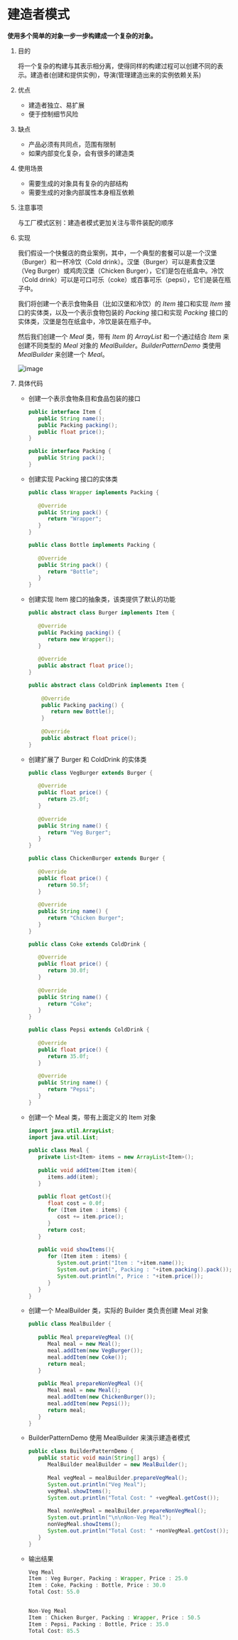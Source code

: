 # 建造者模式

**使用多个简单的对象一步一步构建成一个复杂的对象。**

1. 目的

   将一个复杂的构建与其表示相分离，使得同样的构建过程可以创建不同的表示。建造者(创建和提供实例)，导演(管理建造出来的实例依赖关系)

2. 优点

   - 建造者独立、易扩展
   - 便于控制细节风险

3. 缺点

   - 产品必须有共同点，范围有限制
   - 如果内部变化复杂，会有很多的建造类

4. 使用场景

   - 需要生成的对象具有复杂的内部结构
   - 需要生成的对象内部属性本身相互依赖

5. 注意事项

   与工厂模式区别：建造者模式更加关注与零件装配的顺序

6. 实现

   我们假设一个快餐店的商业案例，其中，一个典型的套餐可以是一个汉堡（Burger）和一杯冷饮（Cold drink）。汉堡（Burger）可以是素食汉堡（Veg Burger）或鸡肉汉堡（Chicken Burger），它们是包在纸盒中。冷饮（Cold drink）可以是可口可乐（coke）或百事可乐（pepsi），它们是装在瓶子中。

   我们将创建一个表示食物条目（比如汉堡和冷饮）的 *Item* 接口和实现 *Item* 接口的实体类，以及一个表示食物包装的 *Packing* 接口和实现 *Packing* 接口的实体类，汉堡是包在纸盒中，冷饮是装在瓶子中。

   然后我们创建一个 *Meal* 类，带有 *Item* 的 *ArrayList* 和一个通过结合 *Item* 来创建不同类型的 *Meal* 对象的 *MealBuilder*。*BuilderPatternDemo* 类使用 *MealBuilder* 来创建一个 *Meal*。

   ![image](https://github.com/Einsgates/DesignPattern/blob/master/photos/%E5%BB%BA%E9%80%A0%E8%80%85%E6%A8%A1%E5%BC%8F.png)

7. 具体代码

   - 创建一个表示食物条目和食品包装的接口

     ```java
     public interface Item {
        public String name();
        public Packing packing();
        public float price();    
     }
     ```

     ```java
     public interface Packing {
        public String pack();
     }
     ```

   - 创建实现 Packing 接口的实体类

     ```java
     public class Wrapper implements Packing {
      
        @Override
        public String pack() {
           return "Wrapper";
        }
     }
     
     ```

     ```java
     public class Bottle implements Packing {
      
        @Override
        public String pack() {
           return "Bottle";
        }
     }
     ```

   - 创建实现 Item 接口的抽象类，该类提供了默认的功能

     ```java
     public abstract class Burger implements Item {
      
        @Override
        public Packing packing() {
           return new Wrapper();
        }
      
        @Override
        public abstract float price();
     }
     ```

     ```java
     public abstract class ColdDrink implements Item {
      
         @Override
         public Packing packing() {
            return new Bottle();
         }
      
         @Override
         public abstract float price();
     }
     ```

   - 创建扩展了 Burger 和 ColdDrink 的实体类

     ```java
     public class VegBurger extends Burger {
      
        @Override
        public float price() {
           return 25.0f;
        }
      
        @Override
        public String name() {
           return "Veg Burger";
        }
     }
     ```

     ```java
     public class ChickenBurger extends Burger {
      
        @Override
        public float price() {
           return 50.5f;
        }
      
        @Override
        public String name() {
           return "Chicken Burger";
        }
     }
     ```

     ```java
     public class Coke extends ColdDrink {
      
        @Override
        public float price() {
           return 30.0f;
        }
      
        @Override
        public String name() {
           return "Coke";
        }
     }
     ```

     ```java
     public class Pepsi extends ColdDrink {
      
        @Override
        public float price() {
           return 35.0f;
        }
      
        @Override
        public String name() {
           return "Pepsi";
        }
     }
     ```

   - 创建一个 Meal 类，带有上面定义的 Item 对象

     ```java
     import java.util.ArrayList;
     import java.util.List;
      
     public class Meal {
        private List<Item> items = new ArrayList<Item>();    
      
        public void addItem(Item item){
           items.add(item);
        }
      
        public float getCost(){
           float cost = 0.0f;
           for (Item item : items) {
              cost += item.price();
           }        
           return cost;
        }
      
        public void showItems(){
           for (Item item : items) {
              System.out.print("Item : "+item.name());
              System.out.print(", Packing : "+item.packing().pack());
              System.out.println(", Price : "+item.price());
           }        
        }    
     }
     ```

   - 创建一个 MealBuilder 类，实际的 Builder 类负责创建 Meal 对象

     ```java
     public class MealBuilder {
      
        public Meal prepareVegMeal (){
           Meal meal = new Meal();
           meal.addItem(new VegBurger());
           meal.addItem(new Coke());
           return meal;
        }   
      
        public Meal prepareNonVegMeal (){
           Meal meal = new Meal();
           meal.addItem(new ChickenBurger());
           meal.addItem(new Pepsi());
           return meal;
        }
     }
     ```

   - BuilderPatternDemo 使用 MealBuilder 来演示建造者模式

     ```java
     public class BuilderPatternDemo {
        public static void main(String[] args) {
           MealBuilder mealBuilder = new MealBuilder();
      
           Meal vegMeal = mealBuilder.prepareVegMeal();
           System.out.println("Veg Meal");
           vegMeal.showItems();
           System.out.println("Total Cost: " +vegMeal.getCost());
      
           Meal nonVegMeal = mealBuilder.prepareNonVegMeal();
           System.out.println("\n\nNon-Veg Meal");
           nonVegMeal.showItems();
           System.out.println("Total Cost: " +nonVegMeal.getCost());
        }
     }
     ```

   - 输出结果

     ```java
     Veg Meal
     Item : Veg Burger, Packing : Wrapper, Price : 25.0
     Item : Coke, Packing : Bottle, Price : 30.0
     Total Cost: 55.0
     
     
     Non-Veg Meal
     Item : Chicken Burger, Packing : Wrapper, Price : 50.5
     Item : Pepsi, Packing : Bottle, Price : 35.0
     Total Cost: 85.5
     ```

     